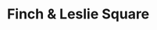 ---
title: "Finch & Leslie Square"
url: /north-york/finch-und-leslie-square/
shop: Einkaufszentrum
---